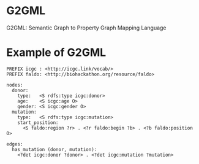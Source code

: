# G2GML

G2GML: Semantic Graph to Property Graph Mapping Language

# Example of G2GML

```
PREFIX icgc : <http://icgc.link/vocab/>
PREFIX faldo: <http://biohackathon.org/resource/faldo>

nodes:
  donor:
    type:   <S rdfs:type icgc:donor>
    age:    <S icgc:age O>
    gender: <S icgc:gender O>
  mutation:
    type:   <S rdfs:type icgc:mutation>
    start_position:
      <S faldo:region ?r> . <?r faldo:begin ?b> . <?b faldo:position O>

edges:
  has_mutation (donor, mutation):
    <?det icgc:donor ?donor> . <?det icgc:mutation ?mutation>
```

